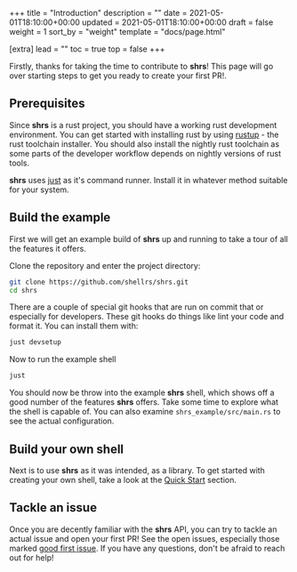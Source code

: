 +++
title = "Introduction"
description = ""
date = 2021-05-01T18:10:00+00:00
updated = 2021-05-01T18:10:00+00:00
draft = false
weight = 1
sort_by = "weight"
template = "docs/page.html"

[extra]
lead = ""
toc = true
top = false
+++

Firstly, thanks for taking the time to contribute to **shrs**! This page will
go over starting steps to get you ready to create your first PR!.

## Prerequisites

Since **shrs** is a rust project, you should have a working rust development
environment. You can get started with installing rust by using
[rustup](https://rustup.rs/) - the rust toolchain installer. You should also
install the nightly rust toolchain as some parts of the developer workflow
depends on nightly versions of rust tools.

**shrs** uses [just](https://github.com/casey/just) as it's command runner.
Install it in whatever method suitable for your system.

## Build the example

First we will get an example build of **shrs** up and running to take a tour of
all the features it offers.

Clone the repository and enter the project directory:
```sh
git clone https://github.com/shellrs/shrs.git
cd shrs
```

There are a couple of special git hooks that are run on commit that or
especially for developers. These git hooks do things like lint your code and
format it. You can install them with:
```sh
just devsetup
```

Now to run the example shell
```sh
just
```

You should now be throw into the example **shrs** shell, which shows off a good
number of the features **shrs** offers. Take some time to explore what the
shell is capable of. You can also examine `shrs_example/src/main.rs` to see the
actual configuration.

## Build your own shell

Next is to use **shrs** as it was intended, as a library. To get started with
creating your own shell, take a look at the [Quick Start](../getting-started/quick-start) section.

## Tackle an issue

Once you are decently familiar with the **shrs** API, you can try to tackle an
actual issue and open your first PR! See the open issues, especially those
marked [good first issue](https://github.com/shellrs/shrs/labels/good%20first%20issue).
If you have any questions, don't be afraid to reach out for help!


